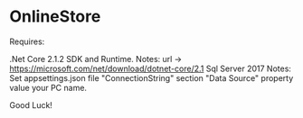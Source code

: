 # OnlineStore

Requires:

.Net Core 2.1.2 SDK and Runtime. Notes: url -> https://microsoft.com/net/download/dotnet-core/2.1
Sql Server 2017
Notes: Set appsettings.json file "ConnectionString" section "Data Source" property value your PC name.

Good Luck!
